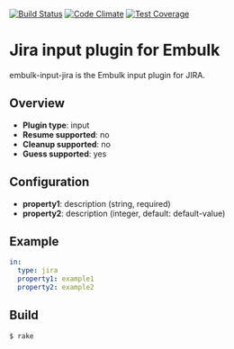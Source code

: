 [![Build Status](https://travis-ci.org/treasure-data/embulk-input-jira.svg)](https://travis-ci.org/treasure-data/embulk-input-jira)
[![Code Climate](https://codeclimate.com/github/treasure-data/embulk-input-jira/badges/gpa.svg)](https://codeclimate.com/github/treasure-data/embulk-input-jira)
[![Test Coverage](https://codeclimate.com/github/treasure-data/embulk-input-jira/badges/coverage.svg)](https://codeclimate.com/github/treasure-data/embulk-input-jira/coverage)

# Jira input plugin for Embulk

embulk-input-jira is the Embulk input plugin for JIRA.

## Overview

* **Plugin type**: input
* **Resume supported**: no
* **Cleanup supported**: no
* **Guess supported**: yes

## Configuration

- **property1**: description (string, required)
- **property2**: description (integer, default: default-value)

## Example

```yaml
in:
  type: jira
  property1: example1
  property2: example2
```


## Build

```
$ rake
```
